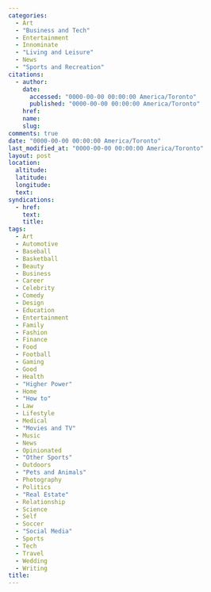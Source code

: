 ```yaml
---
categories:
  - Art
  - "Business and Tech"
  - Entertainment
  - Innominate
  - "Living and Leisure"
  - News
  - "Sports and Recreation"
citations:
  - author: 
    date:
      accessed: "0000-00-00 00:00:00 America/Toronto"
      published: "0000-00-00 00:00:00 America/Toronto"
    href: 
    name: 
    slug: 
comments: true
date: "0000-00-00 00:00:00 America/Toronto"
last_modified_at: "0000-00-00 00:00:00 America/Toronto"
layout: post
location:
  altitude: 
  latitude: 
  longitude: 
  text: 
syndications:
  - href: 
    text: 
    title: 
tags:
  - Art
  - Automotive
  - Baseball
  - Basketball
  - Beauty
  - Business
  - Career
  - Celebrity
  - Comedy
  - Design
  - Education
  - Entertainment
  - Family
  - Fashion
  - Finance
  - Food
  - Football
  - Gaming
  - Good
  - Health
  - "Higher Power"
  - Home
  - "How to"
  - Law
  - Lifestyle
  - Medical
  - "Movies and TV"
  - Music
  - News
  - Opinionated
  - "Other Sports"
  - Outdoors
  - "Pets and Animals"
  - Photography
  - Politics
  - "Real Estate"
  - Relationship
  - Science
  - Self
  - Soccer
  - "Social Media"
  - Sports
  - Tech
  - Travel
  - Wedding
  - Writing
title: 
---
```

